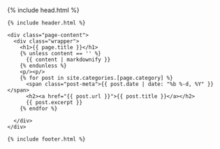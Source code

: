 <!DOCTYPE html>
<html>

  {% include head.html %}

  <body>

    {% include header.html %}

    <div class="page-content">
      <div class="wrapper">
        <h1>{{ page.title }}</h1>
        {% unless content == '' %}
          {{ content | markdownify }}
        {% endunless %}
        <p/><p/>
        {% for post in site.categories.[page.category] %}
          <span class="post-meta">{{ post.date | date: "%b %-d, %Y" }}</span>
          <h2><a href="{{ post.url }}">{{ post.title }}</a></h2>
          {{ post.excerpt }}
        {% endfor %}

      </div>
    </div>

    {% include footer.html %}

  </body>

</html>



